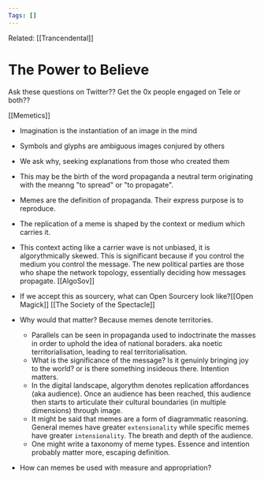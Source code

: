 ```yaml
---
Tags: []
---
```

Related: [[Trancendental]]
# The Power to Believe

Ask these questions on Twitter?? Get the 0x people engaged on Tele or both??

[[Memetics]]
- Imagination is the instantiation of an image in the mind
- Symbols and glyphs are ambiguous images conjured by others
- We ask why, seeking explanations from those who created them
- This may be the birth of the word propaganda a neutral term originating with the meanng "to spread" or "to propagate".
- Memes are the definition of propaganda. Their express purpose is to reproduce. 
- The replication of a meme is shaped by the context or medium 		which carries it. 
- This context acting like a carrier wave is not unbiased, it is algorythmically skewed. This is significant because if you control the medium you control the message. The new political parties are those who shape the network topology, essentially deciding how messages propagate. [[AlgoSov]]
- If we accept this as sourcery, what can Open Sourcery look like?[[Open Magick]] [[The Society of the Spectacle]] 
- Why would that matter? Because memes denote territories. 
	- Parallels can be seen in propaganda used to indoctrinate the masses in order to uphold the idea of national boraders. aka noetic territorialisation, leading to real territorialisation.
	- What is the significance of the message? Is it genuinly bringing joy to the world? or is there something insideous there. Intention matters. 
	- In the digital landscape, algorythm denotes replication affordances (aka audience). Once an audience has been reached, this audience then starts to articulate their cultural boundaries (in multiple dimensions) through image.  
	- It might be said that memes are a form of diagrammatic reasoning. General memes have greater `extensionality` while specific memes have greater `intensionality`. The breath and depth of the audience. 
	- One might write a taxonomy of meme types. Essence and intention probably matter more, escaping definition. 

- How can memes be used with measure and appropriation?

